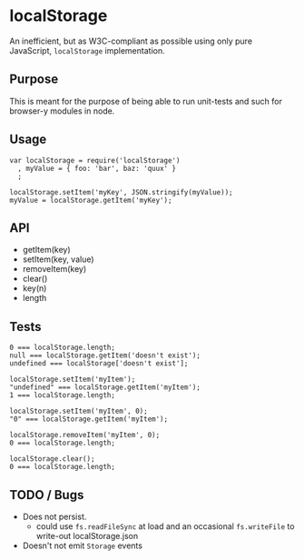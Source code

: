 localStorage
===

An inefficient, but as W3C-compliant as possible using only pure JavaScript, `localStorage` implementation.

Purpose
----

This is meant for the purpose of being able to run unit-tests and such for browser-y modules in node.

Usage
----

    var localStorage = require('localStorage')
      , myValue = { foo: 'bar', baz: 'quux' }
      ;

    localStorage.setItem('myKey', JSON.stringify(myValue));
    myValue = localStorage.getItem('myKey');

API
---

  * getItem(key)
  * setItem(key, value)
  * removeItem(key)
  * clear()
  * key(n)
  * length

Tests
---

    0 === localStorage.length;
    null === localStorage.getItem('doesn't exist');
    undefined === localStorage['doesn't exist'];

    localStorage.setItem('myItem');
    "undefined" === localStorage.getItem('myItem');
    1 === localStorage.length;

    localStorage.setItem('myItem', 0);
    "0" === localStorage.getItem('myItem');

    localStorage.removeItem('myItem', 0);
    0 === localStorage.length;

    localStorage.clear();
    0 === localStorage.length;

TODO / Bugs
---

  * Does not persist.
    * could use `fs.readFileSync` at load and an occasional `fs.writeFile` to write-out localStorage.json
  * Doesn't not emit `Storage` events
